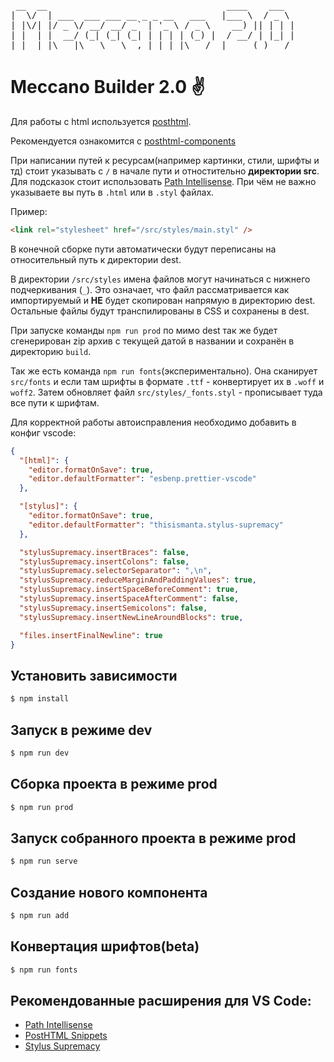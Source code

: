 <pre>
 __  __                                  ____    ___  
|  \/  | ___  ___ ___ __ _ _ __   ___   |___ \  / _ \ 
| |\/| |/ _ \/ __/ __/ _` | '_ \ / _ \    __) || | | |
| |  | |  __/ (_| (_| (_| | | | | (_) |  / __/ | |_| |
|_|  |_|\___|\___\___\__,_|_| |_|\___/  |_____(_)___/
</pre>

# Meccano Builder 2.0 :v:
Для работы с html используется [posthtml](https://posthtml.org/).

Рекомендуется ознакомится с [posthtml-components](https://github.com/posthtml/posthtml-components)

При написании путей к ресурсам(например картинки, стили, шрифты и тд) стоит указывать с `/` в начале пути и отностительно **директории src**. Для подсказок стоит использовать [Path Intellisense](https://marketplace.visualstudio.com/items?itemName=christian-kohler.path-intellisense). При чём не важно указываетe вы путь в `.html` или в `.styl` файлах.

Пример:
```html
<link rel="stylesheet" href="/src/styles/main.styl" />
```

В конечной сборке пути автоматически будут переписаны на относительный путь к директории dest.

В директории `/src/styles` имена файлов могут начинаться с нижнего подчеркивания (`_`). Это означает, что файл рассматривается как импортируемый и **НЕ** будет скопирован напрямую в директорию dest. Остальные файлы будут транспилированы в CSS и сохранены в dest.

При запуске команды `npm run prod` по мимо dest так же будет сгенерирован zip архив с текущей датой в названии и сохранён в директорию `build`.

Так же есть команда `npm run fonts`(экспериментально). Она сканирует `src/fonts` и если там шрифты в формате `.ttf` - конвертирует их в `.woff` и `woff2`. Затем обновляет файл `src/styles/_fonts.styl` - прописывает туда все пути к шрифтам.

Для корректной работы автоисправления необходимо добавить в конфиг vscode:
```json
{
  "[html]": {
    "editor.formatOnSave": true,
    "editor.defaultFormatter": "esbenp.prettier-vscode"
  },

  "[stylus]": {
    "editor.formatOnSave": true,
    "editor.defaultFormatter": "thisismanta.stylus-supremacy"
  },

  "stylusSupremacy.insertBraces": false,
  "stylusSupremacy.insertColons": false,
  "stylusSupremacy.selectorSeparator": ",\n",
  "stylusSupremacy.reduceMarginAndPaddingValues": true,
  "stylusSupremacy.insertSpaceBeforeComment": true,
  "stylusSupremacy.insertSpaceAfterComment": false,
  "stylusSupremacy.insertSemicolons": false,
  "stylusSupremacy.insertNewLineAroundBlocks": true,

  "files.insertFinalNewline": true
}
```

## Установить зависимости
```bash
$ npm install
```

## Запуск в режиме dev
```bash
$ npm run dev
```

## Сборка проекта в режиме prod
```bash
$ npm run prod
```

## Запуск собранного проекта в режиме prod
```bash
$ npm run serve
```

## Создание нового компонента
```bash
$ npm run add
```

## Конвертация шрифтов(beta)
```bash
$ npm run fonts
```

## Рекомендованные расширения для VS Code:
* [Path Intellisense](https://marketplace.visualstudio.com/items?itemName=christian-kohler.path-intellisense)
* [PostHTML Snippets](https://marketplace.visualstudio.com/items?itemName=cossssmin.posthtml)
* [Stylus Supremacy](https://marketplace.visualstudio.com/items?itemName=thisismanta.stylus-supremacy)
